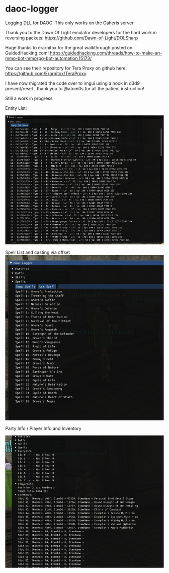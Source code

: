 # daoc-logger
Logging DLL for DAOC.  This only works on the Gaheris server

Thank you to the Dawn Of Light emulator developers for the hard work in reversing packets: https://github.com/Dawn-of-Light/DOLSharp

Huge thanks to erarnitox for the great walkthrough posted on GuidedHacking.com! https://guidedhacking.com/threads/how-to-make-an-mmo-bot-mmorpg-bot-automation.15173/

You can see their repository for Tera Proxy on github here: https://github.com/Erarnitox/TeraProxy

I have now migrated the code over to imgui using a hook in d3d9 present/reset , thank you to @atom0s for all the patient instruction!

Still a work in progress

Entity List:

![Example](https://raw.githubusercontent.com/towbes/daoc-logger/master/Images/imgui-entity.png)

Spell List and casting via offset
![spells](https://raw.githubusercontent.com/towbes/daoc-logger/master/Images/imgui-spells.png)

Party Info / Player Info and Inventory

![pinfo](https://raw.githubusercontent.com/towbes/daoc-logger/master/Images/imgui-inventory.png)